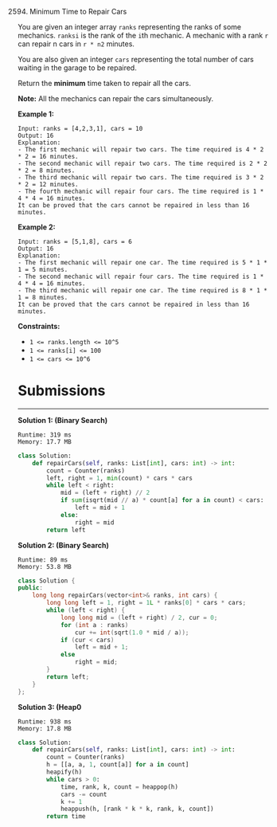 2594. Minimum Time to Repair Cars

You are given an integer array `ranks` representing the ranks of some mechanics. `ranksi` is the rank of the `i`th mechanic. A mechanic with a rank `r` can repair n cars in `r * n2` minutes.

You are also given an integer `cars` representing the total number of cars waiting in the garage to be repaired.

Return the **minimum** time taken to repair all the cars.

**Note:** All the mechanics can repair the cars simultaneously.

 

**Example 1:**
```
Input: ranks = [4,2,3,1], cars = 10
Output: 16
Explanation: 
- The first mechanic will repair two cars. The time required is 4 * 2 * 2 = 16 minutes.
- The second mechanic will repair two cars. The time required is 2 * 2 * 2 = 8 minutes.
- The third mechanic will repair two cars. The time required is 3 * 2 * 2 = 12 minutes.
- The fourth mechanic will repair four cars. The time required is 1 * 4 * 4 = 16 minutes.
It can be proved that the cars cannot be repaired in less than 16 minutes.​​​​​
```

**Example 2:**
```
Input: ranks = [5,1,8], cars = 6
Output: 16
Explanation: 
- The first mechanic will repair one car. The time required is 5 * 1 * 1 = 5 minutes.
- The second mechanic will repair four cars. The time required is 1 * 4 * 4 = 16 minutes.
- The third mechanic will repair one car. The time required is 8 * 1 * 1 = 8 minutes.
It can be proved that the cars cannot be repaired in less than 16 minutes.​​​​​
``` 

**Constraints:**

* `1 <= ranks.length <= 10^5`
* `1 <= ranks[i] <= 100`
* `1 <= cars <= 10^6`

# Submissions
---
**Solution 1: (Binary Search)**
```
Runtime: 319 ms
Memory: 17.7 MB
```
```python
class Solution:
    def repairCars(self, ranks: List[int], cars: int) -> int:
        count = Counter(ranks)
        left, right = 1, min(count) * cars * cars
        while left < right:
            mid = (left + right) // 2
            if sum(isqrt(mid // a) * count[a] for a in count) < cars:
                left = mid + 1
            else:
                right = mid
        return left
```

**Solution 2: (Binary Search)**
```
Runtime: 89 ms
Memory: 53.8 MB
```
```c++
class Solution {
public:
    long long repairCars(vector<int>& ranks, int cars) {
        long long left = 1, right = 1L * ranks[0] * cars * cars;
        while (left < right) {
            long long mid = (left + right) / 2, cur = 0;
            for (int a : ranks)
                cur += int(sqrt(1.0 * mid / a));
            if (cur < cars)
                left = mid + 1;
            else
                right = mid;
        }
        return left;
    }
};
```

**Solution 3: (Heap0**
```
Runtime: 938 ms
Memory: 17.8 MB
```
```python
class Solution:
    def repairCars(self, ranks: List[int], cars: int) -> int:
        count = Counter(ranks)
        h = [[a, a, 1, count[a]] for a in count]
        heapify(h)
        while cars > 0:
            time, rank, k, count = heappop(h)
            cars -= count
            k += 1
            heappush(h, [rank * k * k, rank, k, count])
        return time
```
